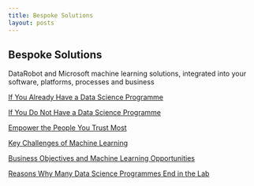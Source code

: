 ```yaml
---
title: Bespoke Solutions
layout: posts
---
```


<section class="feature-area pb-60">
    <div class="container">
      <div class="row d-flex justify-content-center">
          <div class="menu-content pt-100 pb-60 col-lg-10">
              <div class="title text-center">
                  <h1 class="mb-10">Bespoke Solutions</h1>
                  <p>DataRobot and Microsoft machine learning solutions, integrated into your software, platforms, processes and business</p>  
              </div>
          </div>
      </div>			    
    </div>
  </section>

[If You Already Have a Data Science Programme](/posts/if-you-already-have-a-data-science-programme.html)

[If You Do Not Have a Data Science Programme](/posts/if-you-do-not-have-a-machine-learning-programme.html)

[Empower the People You Trust Most](/posts/empower-the-people-you-trust.html)

[Key Challenges of Machine Learning](/posts/key-challenges-of-machine-learning.html)

<!-- [Beyond Statistics - Human Insights for Machine Learning](/posts/beyond-statistics-human-insights-for-machine-learning.html) 
-->
<!-- [Unlock the Value Within Your Data](/posts/unlock-the-power-within-your-data.html)
 -->
[Business Objectives and Machine Learning Opportunities](/posts/opportunities.html)

[Reasons Why Many Data Science Programmes End in the Lab](reasons-why-many-data-science-programmes-end-in-the-lab)